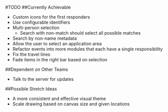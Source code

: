 #TODO
##Currently Achievable
- Custom icons for the first responders
- Use configurable identifiers
- Multi-person selection
    - Search with non-match should select all possible matches
- Search by non-name metadata
- Allow the user to select an application area
- Refactor events into more modules that each have a single responsibility
- Fix the travel lines
- Fade items in the right bar based on selection

##Dependent on Other Teams
- Talk to the server for updates

##Possible Stretch Ideas
- A more consistent and effective visual theme
- Scale drawing based on canvas size and given locations
